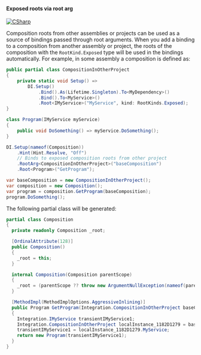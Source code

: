 #### Exposed roots via root arg

[![CSharp](https://img.shields.io/badge/C%23-code-blue.svg)](../tests/Pure.DI.UsageTests/Advanced/ExposedRootsViaRootArgScenario.cs)

Composition roots from other assemblies or projects can be used as a source of bindings passed through root arguments. When you add a binding to a composition from another assembly or project, the roots of the composition with the `RootKind.Exposed` type will be used in the bindings automatically. For example, in some assembly a composition is defined as:
```c#
public partial class CompositionInOtherProject
{
    private static void Setup() =>
        DI.Setup()
            .Bind().As(Lifetime.Singleton).To<MyDependency>()
            .Bind().To<MyService>()
            .Root<IMyService>("MyService", kind: RootKinds.Exposed);
}
```


```c#
class Program(IMyService myService)
{
    public void DoSomething() => myService.DoSomething();
}

DI.Setup(nameof(Composition))
    .Hint(Hint.Resolve, "Off")
    // Binds to exposed composition roots from other project
    .RootArg<CompositionInOtherProject>("baseComposition")
    .Root<Program>("GetProgram");

var baseComposition = new CompositionInOtherProject();
var composition = new Composition();
var program = composition.GetProgram(baseComposition);
program.DoSomething();
```

The following partial class will be generated:

```c#
partial class Composition
{
  private readonly Composition _root;

  [OrdinalAttribute(128)]
  public Composition()
  {
    _root = this;
  }

  internal Composition(Composition parentScope)
  {
    _root = (parentScope ?? throw new ArgumentNullException(nameof(parentScope)))._root;
  }

  [MethodImpl(MethodImplOptions.AggressiveInlining)]
  public Program GetProgram(Integration.CompositionInOtherProject baseComposition)
  {
    Integration.IMyService transientIMyService1;
    Integration.CompositionInOtherProject localInstance_1182D1279 = baseComposition;
    transientIMyService1 = localInstance_1182D1279.MyService;
    return new Program(transientIMyService1);
  }
}
```


